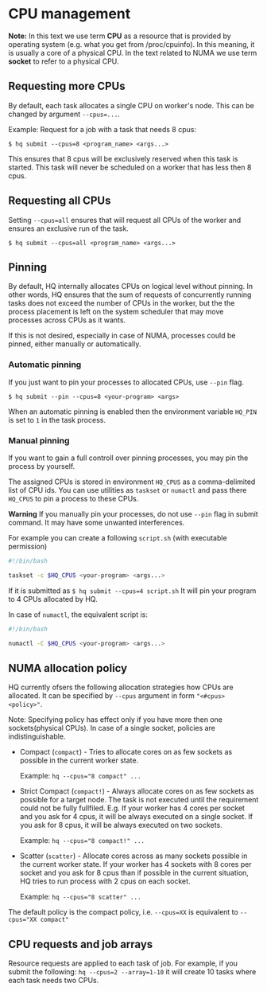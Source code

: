 

# CPU management

**Note:** In this text we use term **CPU** as a resource that is provided by operating system (e.g. what you get from /proc/cpuinfo). In this meaning, it is usually a core of a physical CPU. In the text related to NUMA we use term **socket** to refer to a physical CPU.


## Requesting more CPUs

By default, each task allocates a single CPU on worker's node. This can be changed by argument ``--cpus=...``.

Example: Request for a job with a task that needs 8 cpus:

```
$ hq submit --cpus=8 <program_name> <args...>
```

This ensures that 8 cpus will be exclusively reserved when this task is started. This task will never be scheduled on a worker that has less then 8 cpus.


## Requesting all CPUs

Setting ``--cpus=all`` ensures that will request all CPUs of the worker and ensures an exclusive run of the task.

```
$ hq submit --cpus=all <program_name> <args...>
```


## Pinning

By default, HQ internally allocates CPUs on logical level without pinning.
In other words, HQ ensures that the sum of requests of concurrently running tasks does not exceed the number of CPUs in the worker, but the the process placement is left on the system scheduler that may move processes across
CPUs as it wants.

If this is not desired, especially in case of NUMA, processes could be pinned, either manually or automatically.


### Automatic pinning

If you just want to pin your processes to allocated CPUs, use ``--pin`` flag.

```
$ hq submit --pin --cpus=8 <your-program> <args>
```

When an automatic pinning is enabled then the environment variable ``HQ_PIN`` is set to ``1`` in the task process.


### Manual pinning

If you want to gain a full controll over pinning processes, you may pin the process by yourself.

The assigned CPUs is stored in environment ``HQ_CPUS`` as a comma-delimited list
of CPU ids. You can use utilities as ``taskset`` or ``numactl`` and pass there  ``HQ_CPUS`` to pin a process to these CPUs.

**Warning** If you manually pin your processes, do not use ``--pin`` flag in submit command. It may have some unwanted interferences.


For example you can create a following ``script.sh`` (with executable permission)

```bash
#!/bin/bash

taskset -c $HQ_CPUS <your-program> <args...>
```

If it is submitted as ``$ hq submit --cpus=4 script.sh``
It will pin your program to 4 CPUs allocated by HQ.

In case of ``numactl``, the equivalent script is:

```bash
#!/bin/bash

numactl -C $HQ_CPUS <your-program> <args...>
```


## NUMA allocation policy

HQ currently ofsers the following allocation strategies how CPUs are allocated.
It can be specified by ``--cpus`` argument in form ``"<#cpus> <policy>"``.

Note: Specifying policy has effect only if you have more then one sockets(physical CPUs). In case of a single socket, policies are indistinguishable.

* Compact (``compact``) - Tries to allocate cores on as few sockets as possible in the current worker state.

  Example: ``hq --cpus="8 compact" ...``

* Strict Compact (``compact!``) - Always allocate cores on as few sockets as possible for a target node. The task is not executed until the requirement could not be fully fullfiled. E.g. If your worker has 4 cores per socket and you ask for 4 cpus, it will be always executed on a single socket. If you ask for 8 cpus, it will be always executed on two sockets.

  Example: ``hq --cpus="8 compact!" ...``

* Scatter (``scatter``) - Allocate cores across as many sockets possible in the current worker state. If your worker has 4 sockets with 8 cores per socket and you ask for 8 cpus than if possible in the current situation, HQ tries to run process with 2 cpus on each socket.

  Example: ``hq --cpus="8 scatter" ...``


The default policy is the compact policy, i.e. ``--cpus=XX`` is equivalent to ``--cpus="XX compact"``


## CPU requests and job arrays

Resource requests are applied to each task of job. For example, if you submit the following: ``hq --cpus=2 --array=1-10`` it will create 10 tasks where each task needs two CPUs.

